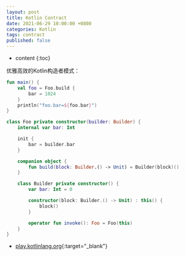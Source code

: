 ```yaml
---
layout: post
title: Kotlin Contract
date: 2021-06-29 10:00:00 +0800
categories: Kotlin
tags: contract
published: false
---
```


* content
{:toc}

优雅高效的Kotlin构造者模式：

```kotlin
fun main() {
    val foo = Foo.build {
        bar = 1024
    }
    println("foo.bar=${foo.bar}")
}

class Foo private constructor(builder: Builder) {
    internal var bar: Int

    init {
        bar = builder.bar
    }

    companion object {
        fun build(block: Builder.() -> Unit) = Builder(block)()
    }

    class Builder private constructor() {
        var bar: Int = 0

        constructor(block: Builder.() -> Unit) : this() {
            block()
        }

        operator fun invoke(): Foo = Foo(this)
    }
}
```

* [play.kotlinlang.org](https://play.kotlinlang.org/){:target="_blank"}

<!-- https://pspdfkit.com/blog/2018/kotlin-contracts/#the-main-problem -->
<!-- https://juejin.cn/post/6844903730219859982 -->
<!-- https://www.jianshu.com/p/a35f99adf365 -->